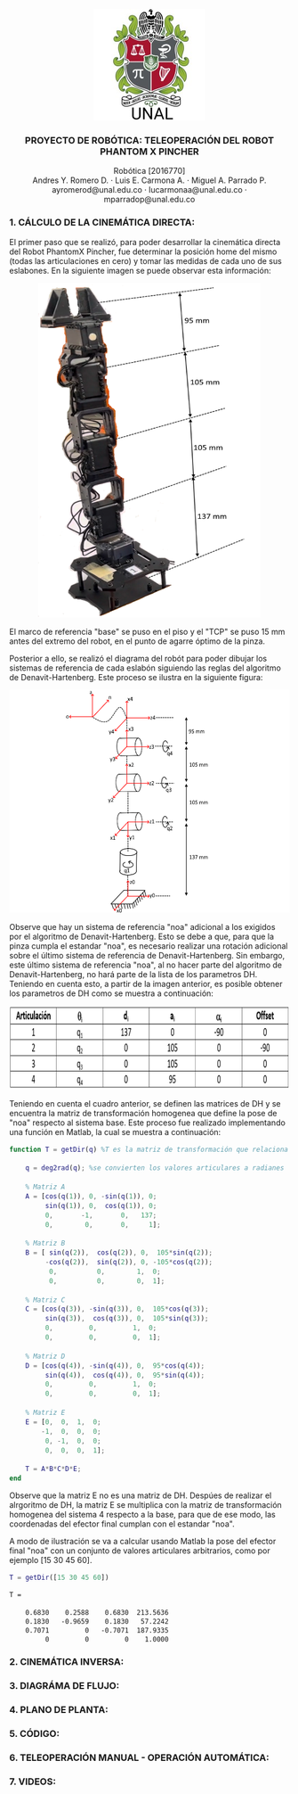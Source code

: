 <br />
<div align="center">
  <a href="https://github.com/Danmunozbe/Practica1/tree/Pain2">
    <img src="Figuras/UNAL.jpg" alt="Logo" width="200">
  </a>

  <h3 align="center">PROYECTO DE ROBÓTICA: TELEOPERACIÓN DEL ROBOT PHANTOM X PINCHER</h3>

  <p align="center">Robótica [2016770]
    <br />Andres Y. Romero D. · Luis E. Carmona A. · Miguel A. Parrado P.
    <br /> ayromerod@unal.edu.co · lucarmonaa@unal.edu.co · mparradop@unal.edu.co
  </p>
</div>


### 1. CÁLCULO DE LA CINEMÁTICA DIRECTA:

El primer paso que se realizó, para poder desarrollar la cinemática directa del Robot PhantomX Pincher, fue determinar la posición home del mismo (todas las articulaciones en cero) y tomar las medidas de cada uno de sus eslabones. En la siguiente imagen se puede observar esta información:

<p align="center">
  <img src="Figuras/dimensionesPincher.png" alt="Descripción" width="400" height="600">
</p>

El marco de referencia "base" se puso en el piso y el "TCP" se puso 15 mm antes del extremo del robot, en el punto de agarre óptimo de la pinza.

Posterior a ello, se realizó el diagrama del robót para poder dibujar los sistemas de referencia de cada eslabón siguiendo las reglas del algoritmo de Denavit-Hartenberg. Este proceso se ilustra en la siguiente figura:

<p align="center">
  <img src="Figuras/diagramaDH_pincher.png" alt="Descripción" width="600" height="400">
</p>

Observe que hay un sistema de referencia "noa" adicional a los exigidos por el algoritmo de Denavit-Hartenberg. Esto se debe a que, para que la pinza cumpla el estandar "noa", es necesario realizar una rotación adicional sobre el último sistema de referencia de Denavit-Hartenberg. Sin embargo, este último sistema de referencia "noa", al no hacer parte del algoritmo de Denavit-Hartenberg, no hará parte de la lista de los parametros DH. Teniendo en cuenta esto, a partir de la imagen anterior, es posible obtener los parametros de DH como se muestra a continuación:

<p align="center">
  <img src="Figuras/parametrosDH.png" alt="Descripción" width="800" height="150">
</p>

Teniendo en cuenta el cuadro anterior, se definen las matrices de DH y se encuentra la matriz de transformación homogenea que define la pose de "noa" respecto al sistema base. Este proceso fue realizado implementando una función en Matlab, la cual se muestra a continuación:

```matlab
function T = getDir(q) %T es la matriz de transformación que relaciona al sistema "noa" con el sistema "base" y "q" es el vector de valores articulares [q1 q2 q3 q4] en grados
    
    q = deg2rad(q); %se convierten los valores articulares a radianes
    
    % Matriz A
    A = [cos(q(1)), 0, -sin(q(1)), 0;
         sin(q(1)), 0,  cos(q(1)), 0;
         0,       -1,       0,   137;
         0,        0,       0,     1];
    
    % Matriz B
    B = [ sin(q(2)),  cos(q(2)), 0,  105*sin(q(2));
         -cos(q(2)),  sin(q(2)), 0, -105*cos(q(2));
          0,          0,        1,  0;
          0,          0,        0,  1];
    
    % Matriz C
    C = [cos(q(3)), -sin(q(3)), 0,  105*cos(q(3));
         sin(q(3)),  cos(q(3)), 0,  105*sin(q(3));
         0,         0,         1,  0;
         0,         0,         0,  1];
    
    % Matriz D
    D = [cos(q(4)), -sin(q(4)), 0,  95*cos(q(4));
         sin(q(4)),  cos(q(4)), 0,  95*sin(q(4));
         0,         0,         1,  0;
         0,         0,         0,  1];
    
    % Matriz E
    E = [0,  0,  1,  0;
        -1,  0,  0,  0;
         0, -1,  0,  0;
         0,  0,  0,  1];
    
    T = A*B*C*D*E;
end
```

Observe que la matriz E no es una matriz de DH. Despúes de realizar el alrgoritmo de DH, la matriz E se multiplica con la matriz de transformación homogenea del sistema 4 respecto a la base, para que de ese modo, las coordenadas del efector final cumplan con el estandar "noa".

A modo de ilustración se va a calcular usando Matlab la pose del efector final "noa" con un conjunto de valores articulares arbitrarios, como por ejemplo [15 30 45 60].

```matlab
T = getDir([15 30 45 60])
```
```plaintext
T =

    0.6830    0.2588    0.6830  213.5636
    0.1830   -0.9659    0.1830   57.2242
    0.7071         0   -0.7071  187.9335
         0         0         0    1.0000
```

### 2. CINEMÁTICA INVERSA:



### 3. DIAGRÁMA DE FLUJO:



### 4. PLANO DE PLANTA:



### 5. CÓDIGO:



### 6. TELEOPERACIÓN MANUAL - OPERACIÓN AUTOMÁTICA:



### 7. VIDEOS:

